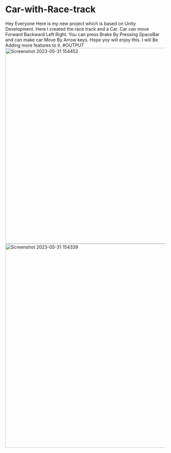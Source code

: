 # Car-with-Race-track
Hey Everyone Here is my new project which is based on Unity Development.
Here I created the race track and a Car.
Car can move Forward Backward Left Right. You can press Brake By Pressing SpaceBar and can make car Move By Arrow keys.
Hope yoy will enjoy this.
I will Be Adding more features to it.
#OUTPUT
<img width="614" alt="Screenshot 2023-05-31 154452" src="https://github.com/aryan327/Car-with-Race-track-/assets/82660401/21fbbc9e-f096-4af9-8cee-058fda5af706">
<img width="640" alt="Screenshot 2023-05-31 154339" src="https://github.com/aryan327/Car-with-Race-track-/assets/82660401/65514e2b-ab7a-44b8-aaf8-a4d17aef717a">
